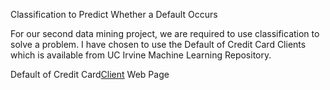 Classification to Predict Whether a Default Occurs

For our second data mining project, we are required to use classification to solve a problem.  I have chosen to use the Default of Credit Card Clients which is available from UC Irvine Machine Learning Repository.

Default of Credit Card[Client](https://archive.ics.uci.edu/dataset/350/default+of+credit+card+clients)
Web Page
